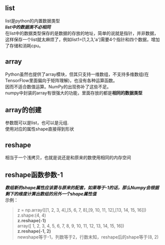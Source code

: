 ## list
list是python的内置数据类型  
***list中的数据类不必相同***  
在list中的数据类型保存的是数据的存放的地址，简单的说就是指针，并非数据，这样保存一个list就太麻烦了，例如list1=[1,2,3,'a']需要4个指针和四个数据，增加了存储和消耗cpu。
## array
Python虽然也提供了array模块，但其只支持一维数组，不支持多维数组(在TensorFlow里面偏向于矩阵理解)，也没有各种运算函数。  
因而不适合数值运算。NumPy的出现弥补了这些不足。  
numpy中封装的array有很强大的功能，里面存放的都是**相同的数据类型**  
## array的创建
参数既可以是list，也可以是元组.  
使用对应的属性shape直接得到形状
## reshape
相当于一个浅拷贝，也就是说还是和原来的数使用相同的内存空间  
## reshape函数参数-1
***数组新的shape属性应该要与原来的配套，如果等于-1的话，那么Numpy会根据剩下的维度计算出数组的另外一个shape属性值***  
示例：  
> z = np.array([[1, 2, 3, 4],[5, 6, 7, 8],[9, 10, 11, 12],[13, 14, 15, 16]])  
z.shape:(4, 4)  
**z.reshape(-1)**    
array([ 1,  2,  3,  4,  5,  6,  7,  8,  9, 10, 11, 12, 13, 14, 15, 16])  
**z.reshape(-1, 2)**  
newshape等于-1，列数等于2，行数未知，reshape后的shape等于(8, 2)
